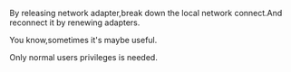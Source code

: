 By releasing network adapter,break down the local network connect.And reconnect it by renewing adapters.

You know,sometimes it's maybe useful.

Only normal users privileges is needed.
